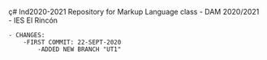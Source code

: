 ç# lnd2020-2021
Repository for Markup Language class - DAM 2020/2021 - IES El Rincón

	- CHANGES:
		-FIRST COMMIT: 22-SEPT-2020
			-ADDED NEW BRANCH "UT1"
